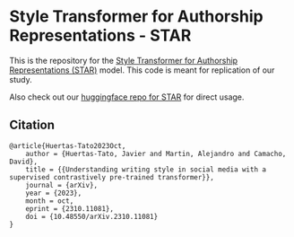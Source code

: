 # Style Transformer for Authorship Representations - STAR

This is the repository for the [Style Transformer for Authorship Representations (STAR)](https://arxiv.org/abs/2310.11081) model. This code is meant for replication of our study.

Also check out our [huggingface repo for STAR](https://huggingface.co/AIDA-UPM/star) for direct usage.

## Citation
```
@article{Huertas-Tato2023Oct,
	author = {Huertas-Tato, Javier and Martin, Alejandro and Camacho, David},
	title = {{Understanding writing style in social media with a supervised contrastively pre-trained transformer}},
	journal = {arXiv},
	year = {2023},
	month = oct,
	eprint = {2310.11081},
	doi = {10.48550/arXiv.2310.11081}
}
```

